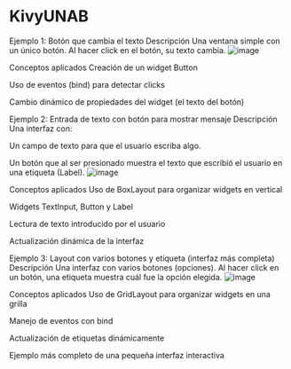 # KivyUNAB
Ejemplo 1: Botón que cambia el texto
Descripción
Una ventana simple con un único botón. Al hacer click en el botón, su texto cambia.
![image](https://github.com/user-attachments/assets/8acdcd66-1e2d-4bdd-b773-95da9cfa56bd)

Conceptos aplicados
Creación de un widget Button

Uso de eventos (bind) para detectar clicks

Cambio dinámico de propiedades del widget (el texto del botón)


Ejemplo 2: Entrada de texto con botón para mostrar mensaje
Descripción
Una interfaz con:

Un campo de texto para que el usuario escriba algo.

Un botón que al ser presionado muestra el texto que escribió el usuario en una etiqueta (Label).
![image](https://github.com/user-attachments/assets/8172c53c-e6c9-44ac-a489-020425a993a2)

Conceptos aplicados
Uso de BoxLayout para organizar widgets en vertical

Widgets TextInput, Button y Label

Lectura de texto introducido por el usuario

Actualización dinámica de la interfaz


Ejemplo 3: Layout con varios botones y etiqueta (interfaz más completa)
Descripción
Una interfaz con varios botones (opciones). Al hacer click en un botón, una etiqueta muestra cuál fue la opción elegida.
![image](https://github.com/user-attachments/assets/f73c0c81-6ba2-431c-9093-38bd0a5f0c4e)

Conceptos aplicados
Uso de GridLayout para organizar widgets en una grilla

Manejo de eventos con bind

Actualización de etiquetas dinámicamente

Ejemplo más completo de una pequeña interfaz interactiva
